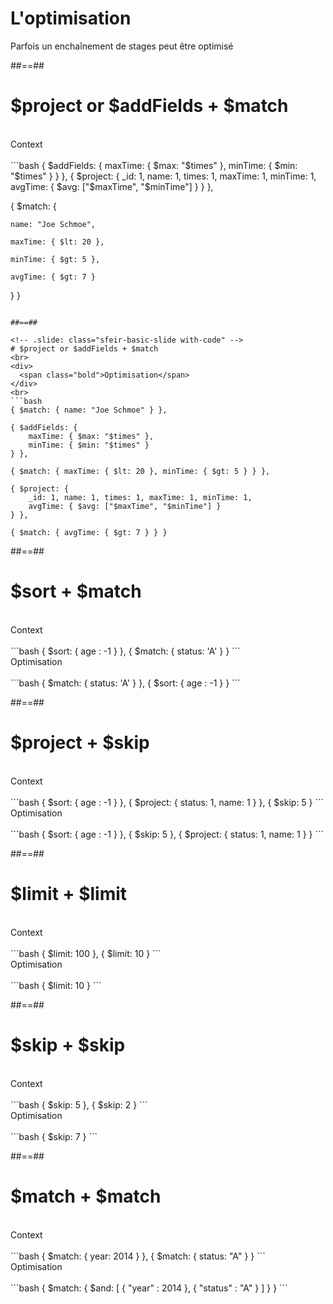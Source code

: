 <!-- .slide: class="sfeir-basic-slide with-code"-->
# L'optimisation
<div class="full-center important">Parfois un enchaînement de stages peut être optimisé</div>

##==##

<!-- .slide: class="sfeir-basic-slide with-code" -->
# $project or $addFields + $match
<br>
<div>
  <span class="bold">Context</span>
</div>
<br>
```bash
{ $addFields: {
    maxTime: { $max: "$times" },
    minTime: { $min: "$times" }
} },
{ $project: {
    _id: 1, name: 1, times: 1, maxTime: 1, minTime: 1,
    avgTime: { $avg: ["$maxTime", "$minTime"] }
} },

{ $match: {

    name: "Joe Schmoe",

    maxTime: { $lt: 20 },

    minTime: { $gt: 5 },

    avgTime: { $gt: 7 }

} }
```

##==##

<!-- .slide: class="sfeir-basic-slide with-code" -->
# $project or $addFields + $match
<br>
<div>
  <span class="bold">Optimisation</span>
</div>
<br>
```bash
{ $match: { name: "Joe Schmoe" } },

{ $addFields: {
    maxTime: { $max: "$times" },
    minTime: { $min: "$times" }
} },

{ $match: { maxTime: { $lt: 20 }, minTime: { $gt: 5 } } },

{ $project: {
    _id: 1, name: 1, times: 1, maxTime: 1, minTime: 1,
    avgTime: { $avg: ["$maxTime", "$minTime"] }
} },

{ $match: { avgTime: { $gt: 7 } } }
```

##==##

<!-- .slide: class="sfeir-basic-slide with-code" -->
# $sort + $match
<br>
<div>
  <span class="bold">Context</span>
<div>
<br>
```bash
{ $sort: { age : -1 } },
{ $match: { status: 'A' } }
```
<br>
<div>
  <span class="bold">Optimisation</span>
</div>
<br>
```bash
{ $match: { status: 'A' } },
{ $sort: { age : -1 } }
```

##==##

<!-- .slide: class="sfeir-basic-slide with-code" -->
# $project + $skip 
<br>
<div>
  <span class="bold">Context</span>
</div>
<br>
```bash
{ $sort: { age : -1 } },
{ $project: { status: 1, name: 1 } },
{ $skip: 5 }
```
<br>
<div>
  <span class="bold">Optimisation</span>
</div>
<br>
```bash
{ $sort: { age : -1 } },
{ $skip: 5 },
{ $project: { status: 1, name: 1 } }
```

##==##

<!-- .slide: class="sfeir-basic-slide with-code" -->
# $limit + $limit
<br>
<div>
  <span class="bold">Context</span>
</div>
<br>
```bash
{ $limit: 100 },
{ $limit: 10 }
```
<br>
<div>
  <span class="bold">Optimisation</span>
</div>
<br>
```bash
{ $limit: 10 }
```

##==##

<!-- .slide: class="sfeir-basic-slide with-code" -->
# $skip + $skip
<br>
<div>
  <span class="bold">Context</span>
</div>
<br>
```bash
{ $skip: 5 },
{ $skip: 2 }
```
<br>
<div>
  <span class="bold">Optimisation</span>
</div>
<br>
```bash
{ $skip: 7 }
```

##==##

<!-- .slide: class="sfeir-basic-slide with-code" -->
# $match + $match 
<br>
<div>
  <span class="bold">Context</span>
</div>
<br>
```bash
{ $match: { year: 2014 } },
{ $match: { status: "A" } }
```
<br>
<div>
  <span class="bold">Optimisation</span>
</div>
<br>
```bash
{ $match: { $and: [ { "year" : 2014 }, { "status" : "A" } ] } }
```



